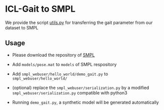 # ICL-Gait to SMPL

We provide the script [utils.py](smpl_webuser/utils.py) for transferring the gait parameter from our dataset to SMPL

## Usage 
* Please download the repository of [SMPL](smpl_webuser/utils.py) 

* Add `models/pose.mat` to `models` of SMPL respository

* Add `smpl_webuser/hello_world/demo_gait.py` to `smpl_webuser/hello_world/`

* (optional) replace the `smpl_webuser/serialization.py` by a modified `smpl_webuser/serialization.py` compatible with python3

* Running `demo_gait.py`, a synthetic model will be generated automatically





